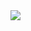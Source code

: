  <img src="https://img.shields.io/badge/Python-3776AB?style=for-the-badge&logo=TypeScript&logoColor=white"/>
